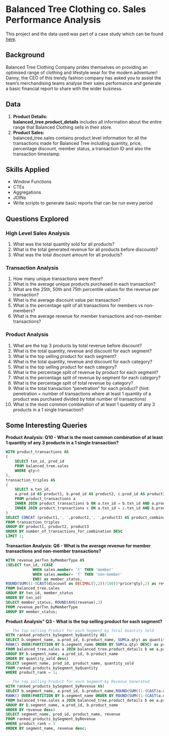 # Balanced Tree Clothing co. Sales Performance Analysis
This project and the data used was part of a case study which can be found [here](https://8weeksqlchallenge.com/case-study-7/).
## Background
Balanced Tree Clothing Company prides themselves on providing an optimised range of clothing and lifestyle wear for the modern adventurer!
Danny, the CEO of this trendy fashion company has asked you to assist the team’s merchandising teams analyse their sales performance and generate a basic financial report to share with the wider business.
## Data
1. **Product Details:** </br>
   **balanced_tree.product_details** includes all information about the entire range that Balanced Clothing sells in their store.
2. **Product Sales:** </br>
   balanced_tree.sales contains product level information for all the transactions made for Balanced Tree including quantity, price, percentage discount, member status, a transaction ID and also the transaction      timestamp.
## Skills Applied
* Window Functions
* CTEs
* Aggregations
* JOINs
* Write scripts to generate basic reports that can be run every period
## Questions Explored
### High Level Sales Analysis
1. What was the total quantity sold for all products?
2. What is the total generated revenue for all products before discounts?
3. What was the total discount amount for all products?
### Transaction Analysis
1. How many unique transactions were there?
2. What is the average unique products purchased in each transaction?
3. What are the 25th, 50th and 75th percentile values for the revenue per transaction?
4. What is the average discount value per transaction?
5. What is the percentage split of all transactions for members vs non-members?
6. What is the average revenue for member transactions and non-member transactions?
### Product Analysis
1. What are the top 3 products by total revenue before discount?
2. What is the total quantity, revenue and discount for each segment?
3. What is the top selling product for each segment?
4. What is the total quantity, revenue and discount for each category?
5. What is the top selling product for each category?
6. What is the percentage split of revenue by product for each segment?
7. What is the percentage split of revenue by segment for each category?
8. What is the percentage split of total revenue by category?
9. What is the total transaction “penetration” for each product? (hint: penetration = number of transactions where at least 1 quantity of a product was purchased divided by total number of transactions)
10. What is the most common combination of at least 1 quantity of any 3 products in a 1 single transaction?
## Some Interesting Queries
**Product Analysis: Q10 - What is the most common combination of at least 1 quantity of any 3 products in a 1 single transaction?**
```SQL
WITH product_transactions AS
(
	SELECT txn_id, prod_id
	FROM balanced_tree.sales
	WHERE qty>0
),
transaction_triples AS
(
	SELECT a.txn_id,
	a.prod_id AS product1, b.prod_id AS product2, c.prod_id AS product3
	FROM product_transactions a 
	INNER JOIN product_transactions b ON a.txn_id = b.txn_id AND a.prod_id < b.prod_id
	INNER JOIN product_transactions c ON a.txn_id = c.txn_id AND b.prod_id < c.prod_id
)
SELECT CONCAT (product1,', ',product2,', ',product3) AS product_combination, COUNT(*) AS number_of_transactions_for_combination
FROM transaction_triples 
GROUP BY product1, product2, product3
ORDER BY number_of_transactions_for_combination DESC
LIMIT 1;
```
**Transaction Analysis: Q6 - What is the average revenue for member transactions and non-member transactions?**
```SQL
WITH revenue_perTxn_byMemberType AS
(SELECT txn_id, (CASE
			WHEN sales.member= 't' THEN 'member'
			WHEN sales.member= 'f' THEN 'non-member'
			END) as member_status,
ROUND(SUM((1-(CAST(discount as DECIMAL(5,2))/100))*price*qty),2) as revenue
FROM balanced_tree.sales
GROUP BY txn_id, member_status
ORDER BY txn_id)
SELECT member_status, ROUND(AVG(revenue),3)
FROM revenue_perTxn_byMemberType
GROUP BY member_status;
```
**Product Analysis" Q3 - What is the top selling product for each segment?**
```SQL
-- The top selling Product for each Segment by Total Quantity Sold
WITH ranked_products_bySegment_byQuantity AS(
SELECT b.segment_name, a.prod_id, b.product_name, SUM(a.qty) as quantity_sold,
RANK() OVER(PARTITION BY b.segment_name ORDER BY SUM(a.qty) DESC) as product_rank
FROM balanced_tree.sales a JOIN balanced_tree.product_details b on a.prod_id = b.product_id
GROUP BY b.segment_name, a.prod_id, b.product_name
ORDER BY quantity_sold desc)
SELECT segment_name, prod_id, product_name, quantity_sold
FROM ranked_products_bySegment_byQuantity
WHERE product_rank = 1;

-- The top selling Product for each Segment by Revenue Generated
WITH ranked_products_bySegment_byRevenue AS(
SELECT b.segment_name, a.prod_id, b.product_name,ROUND(SUM((1-(CAST(a.discount as DECIMAL(5,2))/100))*a.price*a.qty),2) as revenue,
RANK() OVER(PARTITION BY b.segment_name ORDER BY ROUND(SUM((1-(CAST(a.discount as DECIMAL(5,2))/100))*a.price*a.qty),2)  DESC) as product_rank
FROM balanced_tree.sales a JOIN balanced_tree.product_details b on a.prod_id = b.product_id
GROUP BY b.segment_name, a.prod_id, b.product_name
ORDER BY revenue desc)
SELECT segment_name, prod_id, product_name, revenue
FROM ranked_products_bySegment_byRevenue
WHERE product_rank = 1
ORDER BY segment_name, revenue desc;
```
